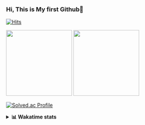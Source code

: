 ### Hi, This is My first Github👋
[![Hits](https://hits.seeyoufarm.com/api/count/incr/badge.svg?url=https%3A%2F%2Fgithub.com%2FJonghyun-Park1027&count_bg=%2379C83D&title_bg=%23555555&icon=&icon_color=%23E7E7E7&title=hits&edge_flat=false)](https://hits.seeyoufarm.com)
<br>


<p>
  <img height="180em" src="https://github-readme-stats-eight-rho-29.vercel.app/api?username=Jonghyun-Park1027&show_icons=true&include_all_commits=true&bg_color=30,e96443,904e95&title_color=fff&text_color=fff">
  <img height="180em" src="https://github-readme-stats-eight-rho-29.vercel.app/api/top-langs/?username=Jonghyun-Park1027&layout=compact&bg_color=30,e96443,904e95&title_color=fff&text_color=fff">


[![Solved.ac Profile](http://mazassumnida.wtf/api/v2/generate_badge?boj=ppjjhh1027)](https://solved.ac/ppjjhh1027/)

</p>
<details>
<summary><b>📊 Wakatime stats</b><br></summary>
<div>
<hr/>



<!--START_SECTION:waka-->
![Code Time](http://img.shields.io/badge/Code%20Time-626%20hrs%2010%20mins-blue)

![Profile Views](http://img.shields.io/badge/Profile%20Views-0-blue)

**🐱 My GitHub Data** 

> 📦 67.5 kB Used in GitHub's Storage 
 > 
> 🏆 177 Contributions in the Year 2023
 > 
> 🚫 Not Opted to Hire
 > 
> 📜 7 Public Repositories 
 > 
> 🔑 1 Private Repositories 
 > 
**I'm an Early 🐤** 

```text
🌞 Morning                39 commits          █████░░░░░░░░░░░░░░░░░░░░   19.60 % 
🌆 Daytime                118 commits         ███████████████░░░░░░░░░░   59.30 % 
🌃 Evening                38 commits          █████░░░░░░░░░░░░░░░░░░░░   19.10 % 
🌙 Night                  4 commits           █░░░░░░░░░░░░░░░░░░░░░░░░   02.01 % 
```
📅 **I'm Most Productive on Friday** 

```text
Monday                   34 commits          ████░░░░░░░░░░░░░░░░░░░░░   17.09 % 
Tuesday                  21 commits          ███░░░░░░░░░░░░░░░░░░░░░░   10.55 % 
Wednesday                9 commits           █░░░░░░░░░░░░░░░░░░░░░░░░   04.52 % 
Thursday                 20 commits          ███░░░░░░░░░░░░░░░░░░░░░░   10.05 % 
Friday                   57 commits          ███████░░░░░░░░░░░░░░░░░░   28.64 % 
Saturday                 18 commits          ██░░░░░░░░░░░░░░░░░░░░░░░   09.05 % 
Sunday                   40 commits          █████░░░░░░░░░░░░░░░░░░░░   20.10 % 
```


📊 **This Week I Spent My Time On** 

```text
🕑︎ Time Zone: Asia/Seoul

💬 Programming Languages: 
Python                   4 hrs 31 mins       █████████████████░░░░░░░░   68.51 % 
Jupyter                  2 hrs 3 mins        ████████░░░░░░░░░░░░░░░░░   31.18 % 
Markdown                 0 secs              ░░░░░░░░░░░░░░░░░░░░░░░░░   00.25 % 
Git                      0 secs              ░░░░░░░░░░░░░░░░░░░░░░░░░   00.06 % 

🔥 Editors: 
VS Code                  4 hrs 32 mins       █████████████████░░░░░░░░   68.82 % 
PyCharm                  2 hrs 3 mins        ████████░░░░░░░░░░░░░░░░░   31.18 % 

🐱‍💻 Projects: 
Codingtest               4 hrs 32 mins       █████████████████░░░░░░░░   68.82 % 
전력수요 예측 논문               2 hrs 3 mins        ████████░░░░░░░░░░░░░░░░░   31.18 % 

💻 Operating System: 
Windows                  6 hrs 36 mins       █████████████████████████   100.00 % 
```

**I Mostly Code in Jupyter Notebook** 

```text
Jupyter Notebook         6 repos             █████████████████████░░░░   85.71 % 
C++                      1 repo              ████░░░░░░░░░░░░░░░░░░░░░   14.29 % 
```




 Last Updated on 16/11/2023 18:35:54 UTC
<!--END_SECTION:waka-->
</details>



